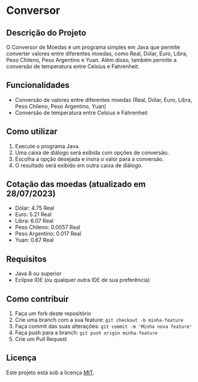 # Conversor


## Descrição do Projeto
O Conversor de Moedas é um programa simples em Java que permite converter valores entre diferentes moedas, como Real, Dólar, Euro, Libra, Peso Chileno, Peso Argentino e Yuan. Além disso, também permite a conversão de temperatura entre Celsius e Fahrenheit.

## Funcionalidades
- Conversão de valores entre diferentes moedas (Real, Dólar, Euro, Libra, Peso Chileno, Peso Argentino, Yuan)
- Conversão de temperatura entre Celsius e Fahrenheit

## Como utilizar
1. Execute o programa Java.
2. Uma caixa de diálogo será exibida com opções de conversão.
3. Escolha a opção desejada e insira o valor para a conversão.
4. O resultado será exibido em outra caixa de diálogo.

## Cotação das moedas (atualizado em 28/07/2023)
- Dólar: 4.75 Real
- Euro: 5.21 Real
- Libra: 6.07 Real
- Peso Chileno: 0.0057 Real
- Peso Argentino: 0.017 Real
- Yuan: 0.67 Real

## Requisitos
- Java 8 ou superior
- Eclipse IDE (ou qualquer outra IDE de sua preferência)

## Como contribuir
1. Faça um fork deste repositório
2. Crie uma branch com a sua feature: `git checkout -b minha-feature`
3. Faça commit das suas alterações: `git commit -m 'Minha nova feature'`
4. Faça push para a branch: `git push origin minha-feature`
5. Crie um Pull Request

## Licença
Este projeto está sob a licença [MIT](https://opensource.org/licenses/MIT).

